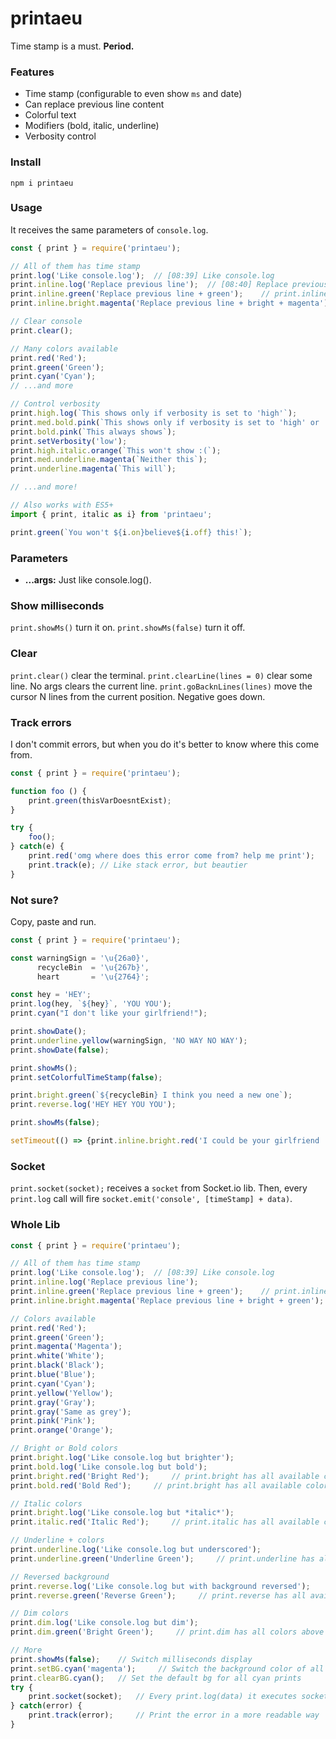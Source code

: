 # printaeu

Time stamp is a must. **Period.**

### Features
- Time stamp (configurable to even show `ms` and date)
- Can replace previous line content
- Colorful text
- Modifiers (bold, italic, underline)
- Verbosity control

### Install
`npm i printaeu`

### Usage
It receives the same parameters of `console.log`.

```JavaScript
const { print } = require('printaeu');

// All of them has time stamp
print.log('Like console.log');  // [08:39] Like console.log
print.inline.log('Replace previous line');  // [08:40] Replace previous line
print.inline.green('Replace previous line + green');    // print.inline has all available colors
print.inline.bright.magenta('Replace previous line + bright + magenta');

// Clear console
print.clear();

// Many colors available
print.red('Red');
print.green('Green');
print.cyan('Cyan');
// ...and more

// Control verbosity
print.high.log(`This shows only if verbosity is set to 'high'`);
print.med.bold.pink(`This shows only if verbosity is set to 'high' or 'medium'`);
print.bold.pink(`This always shows`);
print.setVerbosity('low');
print.high.italic.orange(`This won't show :(`);
print.med.underline.magenta(`Neither this`);
print.underline.magenta(`This will`);

// ...and more!

```

```TypeScript
// Also works with ES5+
import { print, italic as i} from 'printaeu';

print.green(`You won't ${i.on}believe${i.off} this!`);

```

### Parameters
+ **...args:** Just like console.log().

### Show milliseconds
`print.showMs()` turn it on.
`print.showMs(false)` turn it off.

### Clear
`print.clear()` clear the terminal.
`print.clearLine(lines = 0)` clear some line. No args clears the current line.
`print.goBacknLines(lines)` move the cursor N lines from the current position. Negative goes down.

### Track errors
I don't commit errors, but when you do it's better to know where this come from.

```JavaScript
const { print } = require('printaeu');

function foo () {
    print.green(thisVarDoesntExist);
}

try {
    foo();
} catch(e) {
    print.red('omg where does this error come from? help me print');
    print.track(e); // Like stack error, but beautier
}
```

### Not sure?
Copy, paste and run.

```JavaScript
const { print } = require('printaeu');

const warningSign = '\u{26a0}',
      recycleBin  = '\u{267b}',
      heart       = '\u{2764}';

const hey = 'HEY';
print.log(hey, `${hey}`, 'YOU YOU');
print.cyan("I don't like your girlfriend!");

print.showDate();
print.underline.yellow(warningSign, 'NO WAY NO WAY');
print.showDate(false);

print.showMs();
print.setColorfulTimeStamp(false);

print.bright.green(`${recycleBin} I think you need a new one`);
print.reverse.log('HEY HEY YOU YOU');

print.showMs(false);

setTimeout(() => {print.inline.bright.red('I could be your girlfriend ' + heart + heart + heart)}, 3000);
```

### Socket
`print.socket(socket);` receives a `socket` from Socket.io lib. Then, every `print.log` call will fire `socket.emit('console', [timeStamp] + data)`.

### Whole Lib

```JavaScript
const { print } = require('printaeu');

// All of them has time stamp
print.log('Like console.log');  // [08:39] Like console.log
print.inline.log('Replace previous line');
print.inline.green('Replace previous line + green');    // print.inline has all available colors
print.inline.bright.magenta('Replace previous line + bright + green');

// Colors available
print.red('Red');
print.green('Green');
print.magenta('Magenta');
print.white('White');
print.black('Black');
print.blue('Blue');
print.cyan('Cyan');
print.yellow('Yellow');
print.gray('Gray');
print.gray('Same as grey');
print.pink('Pink');
print.orange('Orange');

// Bright or Bold colors
print.bright.log('Like console.log but brighter');
print.bold.log('Like console.log but bold');
print.bright.red('Bright Red');     // print.bright has all available colors
print.bold.red('Bold Red');     // print.bright has all available colors

// Italic colors
print.bright.log('Like console.log but *italic*');
print.italic.red('Italic Red');     // print.italic has all available colors

// Underline + colors
print.underline.log('Like console.log but underscored');
print.underline.green('Underline Green');     // print.underline has all available colors

// Reversed background
print.reverse.log('Like console.log but with background reversed');
print.reverse.green('Reverse Green');     // print.reverse has all available colors

// Dim colors
print.dim.log('Like console.log but dim');
print.dim.green('Bright Green');     // print.dim has all colors above

// More
print.showMs(false);    // Switch milliseconds display
print.setBG.cyan('magenta');     // Switch the background color of all cyan prints (pink, orange and gray bg are not available)
print.clearBG.cyan();   // Set the default bg for all cyan prints
try {
    print.socket(socket);   // Every print.log(data) it executes socket.emit('console', [timeStamp] data);
} catch(error) {
    print.track(error);     // Print the error in a more readable way
}
```